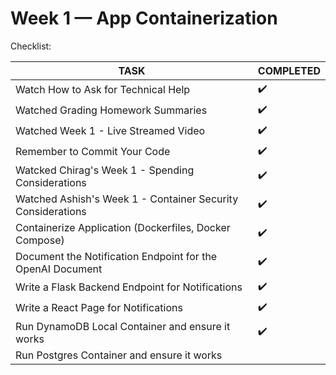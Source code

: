 # Week 1 — App Containerization

Checklist:
   
| TASK | COMPLETED |
|  --- |    ---    |
| Watch How to Ask for Technical Help | :heavy_check_mark: |
| Watched Grading Homework Summaries   | :heavy_check_mark: |
| Watched Week 1 - Live Streamed Video | :heavy_check_mark: |
| Remember to Commit Your Code | :heavy_check_mark: |
| Watcked Chirag's Week 1 - Spending Considerations | :heavy_check_mark: |
| Watched Ashish's Week 1 - Container Security Considerations | :heavy_check_mark: |
| Containerize Application (Dockerfiles, Docker Compose) | :heavy_check_mark: |
| Document the Notification Endpoint for the OpenAI Document | :heavy_check_mark: |
| Write a Flask Backend Endpoint for Notifications | :heavy_check_mark: |
| Write a React Page for Notifications | :heavy_check_mark: |
| Run DynamoDB Local Container and ensure it works | :heavy_check_mark: |
| Run Postgres Container and ensure it works | | |